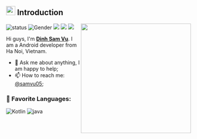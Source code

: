 ## <img src="https://media.giphy.com/media/hvRJCLFzcasrR4ia7z/giphy.gif" width="25px"> Introduction

<img align='right' src='https://i.giphy.com/media/2zeji2UedvZzvIZ45N/giphy.webp' width='300'>

![status](https://img.shields.io/badge/status-up-brightgreen) ![Gender](https://img.shields.io/badge/gender-%F0%9F%A4%B5-lightgrey) ![](https://img.shields.io/badge/Relationship-Single-red) ![](https://img.shields.io/badge/facebook-samvu05-blue) ![](https://visitor-badge.glitch.me/badge?page_id=github.com/samvu05)

Hi guys, I'm [**Dinh Sam Vu**](https://www.facebook.com/samvu.05/). I am a Android developer from Ha Noi, Vietnam. 
  
- 💬 Ask me about anything, I am happy to help;
- 📫 How to reach me: [@samvu05](https://www.facebook.com/samvu.05/);

<h3>📄 Favorite Languages:</h3>
<p>
<a target="_blank"><img alt="Kotlin" src="https://img.shields.io/badge/-Kotlin-%2312100E.svg?logo=Kotlin&logoColor=red&style=for-the-badge"/></a> 
<a target="_blank"><img alt="java" src="https://img.shields.io/badge/Java-%2312100E.svg?logo=Java&style=for-the-badge&logoColor=yellow"/></a> 
</p>
